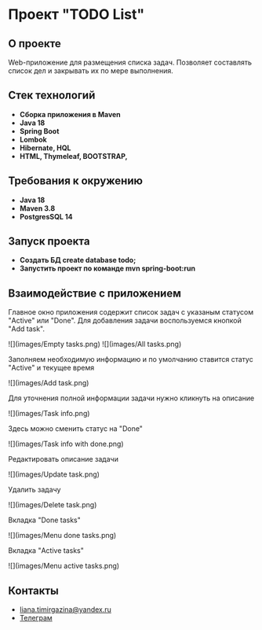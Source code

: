 # Проект "TODO List"

## О проекте

Web-приложение для размещения списка задач. Позволяет составлять список дел и закрывать их по мере выполнения.

## Стек технологий

- **Сборка приложения в Maven**
- **Java 18**
- **Spring Boot**
- **Lombok**
- **Hibernate, HQL**
- **HTML, Thymeleaf, BOOTSTRAP,**

## Требования к окружению

 - **Java 18**
 - **Maven 3.8**
 - **PostgresSQL 14**

## Запуск проекта

- **Создать БД create database todo;**
- **Запустить проект по команде mvn spring-boot:run**

## Взаимодействие с приложением

Главное окно приложения содержит список задач с указаным статусом "Active" или "Done".
Для добавления задачи воспользуемся кнопкой "Add task".

![](images/Empty tasks.png)
![](images/All tasks.png)

Заполняем необходимую информацию и по умолчанию ставится статус "Active" и текущее время

![](images/Add task.png)

Для уточнения полной информации задачи нужно кликнуть на описание

![](images/Task info.png)

Здесь можно сменить статус на "Done"

![](images/Task info with done.png)

Редактировать описание задачи

![](images/Update task.png)

Удалить задачу

![](images/Delete task.png)

Вкладка "Done tasks"

![](images/Menu done tasks.png)

Вкладка "Active tasks"

![](images/Menu active tasks.png)

## Контакты

- liana.timirgazina@yandex.ru
- <a href="https://t.me/mymomsaysimcool/" target="_blank">Телеграм</a></h1>
   